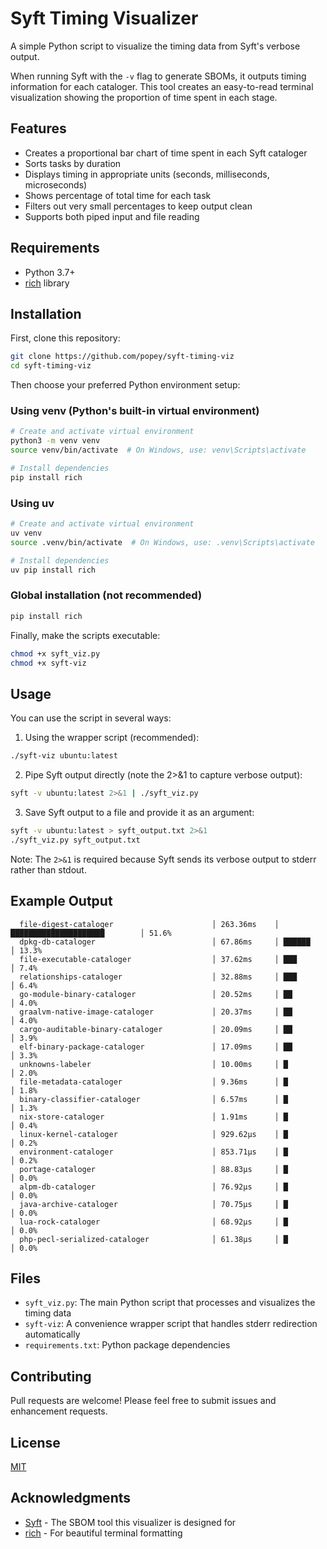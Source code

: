 # Syft Timing Visualizer

A simple Python script to visualize the timing data from Syft's verbose output. 

When running Syft with the `-v` flag to generate SBOMs, it outputs timing information for each cataloger. This tool creates an easy-to-read terminal visualization showing the proportion of time spent in each stage.

## Features

- Creates a proportional bar chart of time spent in each Syft cataloger
- Sorts tasks by duration
- Displays timing in appropriate units (seconds, milliseconds, microseconds)
- Shows percentage of total time for each task
- Filters out very small percentages to keep output clean
- Supports both piped input and file reading

## Requirements

- Python 3.7+
- [rich](https://github.com/Textualize/rich) library

## Installation

First, clone this repository:
```bash
git clone https://github.com/popey/syft-timing-viz
cd syft-timing-viz
```

Then choose your preferred Python environment setup:

### Using venv (Python's built-in virtual environment)
```bash
# Create and activate virtual environment
python3 -m venv venv
source venv/bin/activate  # On Windows, use: venv\Scripts\activate

# Install dependencies
pip install rich
```

### Using uv
```bash
# Create and activate virtual environment
uv venv
source .venv/bin/activate  # On Windows, use: .venv\Scripts\activate

# Install dependencies
uv pip install rich
```

### Global installation (not recommended)
```bash
pip install rich
```

Finally, make the scripts executable:
```bash
chmod +x syft_viz.py
chmod +x syft-viz
```

## Usage

You can use the script in several ways:

1. Using the wrapper script (recommended):
```bash
./syft-viz ubuntu:latest
```

2. Pipe Syft output directly (note the 2>&1 to capture verbose output):
```bash
syft -v ubuntu:latest 2>&1 | ./syft_viz.py
```

3. Save Syft output to a file and provide it as an argument:
```bash
syft -v ubuntu:latest > syft_output.txt 2>&1
./syft_viz.py syft_output.txt
```

Note: The `2>&1` is required because Syft sends its verbose output to stderr rather than stdout.

## Example Output

```
  file-digest-cataloger                      │ 263.36ms    │ █████████████████████        │ 51.6%
  dpkg-db-cataloger                          │ 67.86ms     │ ██████                       │ 13.3%
  file-executable-cataloger                  │ 37.62ms     │ ███                          │ 7.4%
  relationships-cataloger                    │ 32.88ms     │ ███                          │ 6.4%
  go-module-binary-cataloger                 │ 20.52ms     │ ██                           │ 4.0%
  graalvm-native-image-cataloger             │ 20.37ms     │ ██                           │ 4.0%
  cargo-auditable-binary-cataloger           │ 20.09ms     │ ██                           │ 3.9%
  elf-binary-package-cataloger               │ 17.09ms     │ ██                           │ 3.3%
  unknowns-labeler                           │ 10.00ms     │ █                            │ 2.0%
  file-metadata-cataloger                    │ 9.36ms      │ █                            │ 1.8%
  binary-classifier-cataloger                │ 6.57ms      │ █                            │ 1.3%
  nix-store-cataloger                        │ 1.91ms      │ █                            │ 0.4%
  linux-kernel-cataloger                     │ 929.62µs    │ █                            │ 0.2%
  environment-cataloger                      │ 853.71µs    │ █                            │ 0.2%
  portage-cataloger                          │ 88.83µs     │ █                            │ 0.0%
  alpm-db-cataloger                          │ 76.92µs     │ █                            │ 0.0%
  java-archive-cataloger                     │ 70.75µs     │ █                            │ 0.0%
  lua-rock-cataloger                         │ 68.92µs     │ █                            │ 0.0%
  php-pecl-serialized-cataloger              │ 61.38µs     │ █                            │ 0.0%
```

## Files

- `syft_viz.py`: The main Python script that processes and visualizes the timing data
- `syft-viz`: A convenience wrapper script that handles stderr redirection automatically
- `requirements.txt`: Python package dependencies

## Contributing

Pull requests are welcome! Please feel free to submit issues and enhancement requests.

## License

[MIT](LICENSE)

## Acknowledgments

- [Syft](https://github.com/anchore/syft) - The SBOM tool this visualizer is designed for
- [rich](https://github.com/Textualize/rich) - For beautiful terminal formatting
